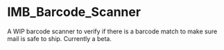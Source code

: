 # IMB_Barcode_Scanner
A WIP barcode scanner to verify if there is a barcode match to make sure mail is safe to ship. Currently a beta.
